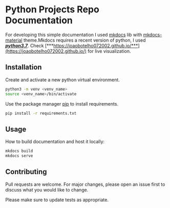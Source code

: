 # Python Projects Repo Documentation

For developing this simple documentation I used [mkdocs](https://www.mkdocs.org/) lib with [mkdocs-material](https://squidfunk.github.io/mkdocs-material/) theme.Mkdocs requires a recent version of python, I used [***python3.7***](https://www.python.org/downloads/). Check [***https://joaobotelho072002.github.io/***](https://joaobotelho072002.github.io/) for live visualization.

## Installation

Create and activate a new python virtual environment.

```bash
python3 -m venv <venv_name>
source <venv_name>/bin/activate
```

Use the package manager [pip](https://pip.pypa.io/en/stable/) to install requirements.

```bash
pip install -r requirements.txt
```

## Usage

How to build documentation and host it locally:

```bash
mkdocs build
mkdocs serve 
```

## Contributing

Pull requests are welcome. For major changes, please open an issue first to discuss what you would like to change.

Please make sure to update tests as appropriate.
